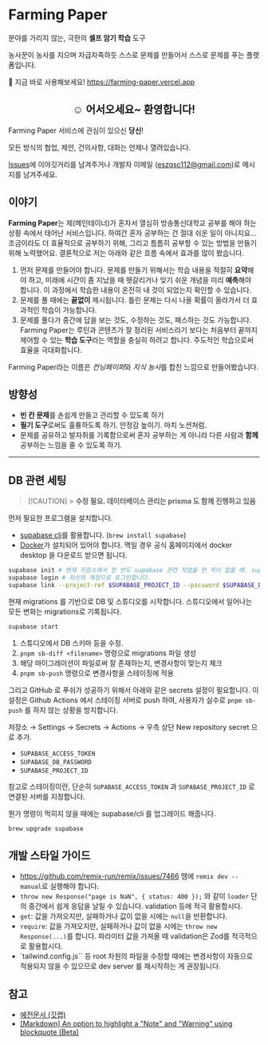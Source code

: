 # Farming Paper

분야를 가리지 않는, 극한의 **셀프 암기 학습** 도구

농사꾼이 농사를 지으며 자급자족하듯 스스로 문제를 만들어서 스스로 문제를 푸는 플랫폼입니다.

🚀 지금 바로 사용해보세요! <https://farming-paper.vercel.app>

<h2 align="center">
☺️ 어서오세요~ 환영합니다!
</h2>

Farming Paper 서비스에 관심이 있으신 **당신**!

모든 방식의 협업, 제안, 건의사항, 대화는 언제나 열려있습니다.

[Issues](https://github.com/farming-paper/farming-paper/issues)에 이야깃거리를 남겨주거나 개발자 이메일 (<eszqsc112@gmail.com>)로 메시지를 남겨주세요.

## 이야기

**Farming Paper**는 제(메인테이너)가 혼자서 열심히 방송통신대학교 공부를 해야 하는 상황 속에서 태어난 서비스입니다. 하여간 혼자 공부하는 건 절대 쉬운 일이 아니지요... 조금이라도 더 효율적으로 공부하기 위해, 그리고 틈틈히 공부할 수 있는 방법을 만들기 위해 노력했어요. 결론적으로 저는 아래와 같은 흐름 속에서 효과를 많이 봤습니다.

1. 먼저 문제를 만들어야 합니다. 문제를 만들기 위해서는 학습 내용을 적절히 **요약**해야 하고, 미래에 시간이 좀 지났을 때 헷갈리거나 잊기 쉬운 개념을 미리 **예측**해야 합니다. 이 과정에서 학습한 내용이 온전히 내 것이 되었는지 확인할 수 있습니다.
2. 문제를 풀 때에는 **끝없이** 제시됩니다. 틀린 문제는 다시 나올 확률이 올라가서 더 효과적인 학습이 가능합니다.
3. 문제를 풀다가 중간에 답을 보는 것도, 수정하는 것도, 패스하는 것도 가능합니다. Farming Paper는 루틴과 콘텐츠가 잘 정리된 서비스라기 보다는 처음부터 끝까지 제어할 수 있는 **학습 도구**라는 역할을 충실히 하려고 합니다. 주도적인 학습으로써 효율을 극대화합니다.

Farming Paper라는 이름은 *컨닝페이퍼*와 *지식 농사*를 합친 느낌으로 만들어봤습니다.

## 방향성

- **빈 칸 문제**를 손쉽게 만들고 관리할 수 있도록 하기
- **필기 도구**로써도 훌륭하도록 하기. 안정감 높이기. 마치 노션처럼.
- 문제를 공유하고 발자취를 기록함으로써 혼자 공부하는 게 아니라 다른 사람과 **함께** 공부하는 느낌을 줄 수 있도록 하기.

---

## DB 관련 세팅

> [!CAUTION] > **수정 필요. 데이터베이스 관리는 prisma 도 함께 진행하고 있음**

먼저 필요한 프로그램을 설치합니다.

- [supabase cli](https://supabase.com/docs/guides/cli)를 활용합니다. (`brew install supabase`)
- [Docker](https://www.docker.com/)가 설치되어 있어야 합니다. 맥일 경우 공식 홈페이지에서 docker desktop 을 다운로드 받으면 됩니다.

```bash
supabase init # 현재 저장소에서 한 번도 supabase 관련 작업을 한 적이 없을 때. supabse 폴더 생성됨.
supabase login # 자신의 계정으로 로그인합니다.
supabase link --project-ref $SUPABASE_PROJECT_ID --password $SUPABASE_DB_PASSWORD # .env 파일에서 불러옵니다.
```

현재 migrations 를 기반으로 DB 및 스튜디오를 시작합니다. 스튜디오에서 일어나는 모든 변화는 migrations로 기록됩니다.

```bash
supabase start
```

1. 스튜디오에서 DB 스키마 등을 수정.
2. `pnpm sb-diff <filename>` 명령으로 migrations 파일 생성
3. 해당 마이그레이션이 파일로써 잘 존재하는지, 변경사항이 맞는지 체크
4. `pnpm sb-push` 명령으로 변경사항을 스테이징에 적용

그리고 GitHub 로 푸쉬가 성공하기 위해서 아래와 같은 secrets 설정이 필요합니다. 이 설정은 Github Actions 에서 스테이징 서버로 push 하여, 사용자가 실수로 `pnpm sb-push` 를 하지 않는 상황을 방지합니다.

저장소 → Settings → Secrets → Actions → 우측 상단 New repository secret 으로 추가.

- `SUPABASE_ACCESS_TOKEN`
- `SUPABASE_DB_PASSWORD`
- `SUPABASE_PROJECT_ID`

참고로 스테이징이란, 단순히 `SUPABASE_ACCESS_TOKEN` 과 `SUPABASE_PROJECT_ID` 로 연결된 서버를 지칭합니다.

뭔가 명령이 먹히지 않을 때에는 supabase/cli 를 업그레이드 해줍니다.

```sh
brew upgrade supabase
```

## 개발 스타일 가이드

- <https://github.com/remix-run/remix/issues/7466> 땜에 `remix dev --manual`로 실행해야 합니다.
- `throw new Response("page is NaN", { status: 400 });` 와 같이 `loader` 단의 중간에서 쉽게 응답을 날릴 수 있습니다. validation 등에 적극 활용합시다.
- `get`: 값을 가져오지만, 실패하거나 값이 없을 시에는 `null`을 반환합니다.
- `require`: 값을 가져오지만, 실패하거나 값이 없을 시에는 `throw new Response(...)`를 합니다. 파라미터 값을 가져올 때 validation은 Zod를 적극적으로 활용합시다.
- `tailwind.config.js`` 등 root 차원의 파일을 수정할 때에는 변경사항이 자동으로 적용되지 않을 수 있으므로 dev server 를 재시작하는 게 권장됩니다.

## 참고

- [예전문서 (깃랩)](https://gitlab.com/EzKorry/kestion/-/wikis/home)
- [[Markdown] An option to highlight a "Note" and "Warning" using blockquote (Beta)](https://github.com/orgs/community/discussions/16925)

